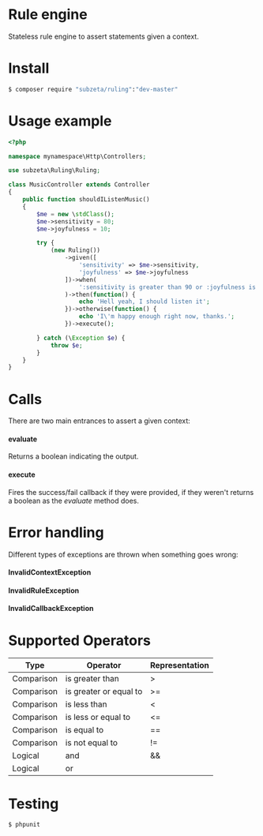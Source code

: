 # Rule engine
Stateless rule engine to assert statements given a context.

# Install
```bash
$ composer require "subzeta/ruling":"dev-master"
```

# Usage example
```php
<?php

namespace mynamespace\Http\Controllers;

use subzeta\Ruling\Ruling;

class MusicController extends Controller
{
    public function shouldIListenMusic()
    {
        $me = new \stdClass();
        $me->sensitivity = 80;
        $me->joyfulness = 10;

        try {
            (new Ruling())
                ->given([
                    'sensitivity' => $me->sensitivity,
                    'joyfulness' => $me->joyfulness
                ])->when(
                    ':sensitivity is greater than 90 or :joyfulness is less than 20'
                )->then(function() {
                    echo 'Hell yeah, I should listen it';
                })->otherwise(function() {
                    echo 'I\'m happy enough right now, thanks.';
                })->execute();

        } catch (\Exception $e) {
            throw $e;
        }
    }
}
```

# Calls
There are two main entrances to assert a given context:
#### evaluate
Returns a boolean indicating the output.
#### execute
Fires the success/fail callback if they were provided, if they weren't  returns a boolean as the *evaluate* method does.

# Error handling
Different types of exceptions are thrown when something goes wrong:
#### InvalidContextException
#### InvalidRuleException
#### InvalidCallbackException

# Supported Operators
Type | Operator | Representation
---- | -------- | -----------
Comparison | is greater than | >
Comparison | is greater or equal to | >=
Comparison | is less than | <
Comparison | is less or equal to | <=
Comparison | is equal to | ==
Comparison | is not equal to | !=
Logical | and | &&
Logical | or | ||

# Testing
```bash
$ phpunit
```
